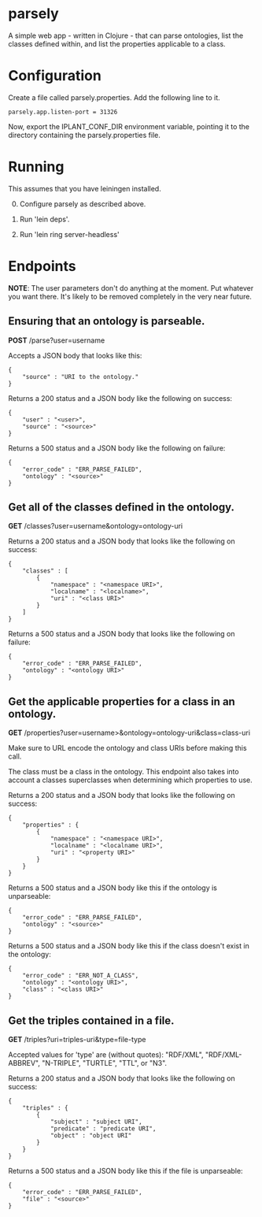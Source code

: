 # parsely

A simple web app - written in Clojure - that can parse ontologies, list the classes defined within, and list the properties applicable to  a class.

# Configuration

Create a file called parsely.properties. Add the following line to it.

    parsely.app.listen-port = 31326

Now, export the IPLANT_CONF_DIR environment variable, pointing it to the directory containing the parsely.properties file.

# Running

This assumes that you have leiningen installed.

0. Configure parsely as described above.

1. Run 'lein deps'.

2. Run 'lein ring server-headless'

# Endpoints

__NOTE__: The user parameters don't do anything at the moment. Put whatever you want there. It's likely to be removed completely in the very near future.

## Ensuring that an ontology is parseable.

__POST__ /parse?user=username

Accepts a JSON body that looks like this:

    {
        "source" : "URI to the ontology."
    }

Returns a 200 status and a JSON body like the following on success:

    {
        "user" : "<user>",
        "source" : "<source>"
    }

Returns a 500 status and a JSON body like the following on failure:

    {
        "error_code" : "ERR_PARSE_FAILED",
        "ontology" : "<source>"
    }

## Get all of the classes defined in the ontology.

__GET__ /classes?user=username&ontology=ontology-uri

Returns a 200 status and a JSON body that looks like the following on success:

    {
        "classes" : [
            {
                "namespace" : "<namespace URI>",
                "localname" : "<localname>",
                "uri" : "<class URI>"
            }
        ]
    }

Returns a 500 status and a JSON body that looks like the following on failure:

    {
        "error_code" : "ERR_PARSE_FAILED",
        "ontology" : "<ontology URI>"
    }

## Get the applicable properties for a class in an ontology.

__GET__ /properties?user=username>&ontology=ontology-uri&class=class-uri

Make sure to URL encode the ontology and class URIs before making this call.

The class must be a class in the ontology. This endpoint also takes into account a classes superclasses when determining which properties to use.

Returns a 200 status and a JSON body that looks like the following on success:

    {
        "properties" : {
            {
                "namespace" : "<namespace URI>",
                "localname" : "<localname URI>",
                "uri" : "<property URI>"
            }
        }
    }

Returns a 500 status and a JSON body like this if the ontology is unparseable:

    {
        "error_code" : "ERR_PARSE_FAILED",
        "ontology" : "<source>"
    }

Returns a 500 status and a JSON body like this if the class doesn't exist in the ontology:

    {
        "error_code" : "ERR_NOT_A_CLASS",
        "ontology" : "<ontology URI>",
        "class" : "<class URI>"
    }

## Get the triples contained in a file.

__GET__ /triples?uri=triples-uri&type=file-type

Accepted values for 'type' are (without quotes): "RDF/XML", "RDF/XML-ABBREV", "N-TRIPLE", "TURTLE", "TTL", or "N3".

Returns a 200 status and a JSON body that looks like the following on success:

    {
        "triples" : {
            {
                "subject" : "subject URI",
                "predicate" : "predicate URI",
                "object" : "object URI"
            }
        }
    }

Returns a 500 status and a JSON body like this if the file is unparseable:

    {
        "error_code" : "ERR_PARSE_FAILED",
        "file" : "<source>"
    }
